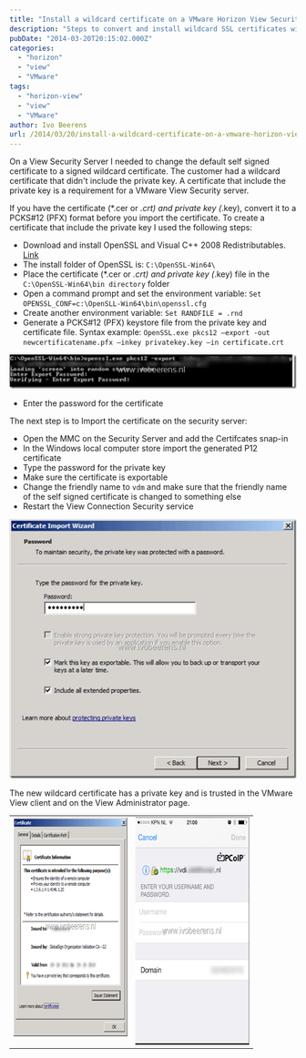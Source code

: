 ```yaml
---
title: "Install a wildcard certificate on a VMware Horizon View Security Server"
description: "Steps to convert and install wildcard SSL certificates with private keys for View Security Server."
pubDate: "2014-03-20T20:15:02.000Z"
categories: 
  - "horizon"
  - "view"
  - "VMware"
tags: 
  - "horizon-view"
  - "view"
  - "VMware"
author: Ivo Beerens
url: /2014/03/20/install-a-wildcard-certificate-on-a-vmware-horizon-view-security-server/
---
```


On a View Security Server I needed to change the default self signed certificate to a signed wildcard certificate. The customer had a wildcard certificate that didn't include the private key. A certificate that include the private key is a requirement for a VMware View Security server.

If you have the certificate (*.cer or *.crt) and private key (*.key), convert it to a PCKS#12 (PFX) format before you import the certificate. To create a certificate that include the private key I used the following steps:

- Download and install OpenSSL and Visual C++ 2008 Redistributables. [Link](http://slproweb.com/products/Win32OpenSSL.html)
- The install folder of OpenSSL is: `C:\OpenSSL-Win64\`
- Place the certificate (*.cer or *.crt) and private key (*.key) file in the `C:\OpenSSL-Win64\bin directory` folder
- Open a command prompt and set the environment variable: `Set OPENSSL_CONF=c:\OpenSLL-Win64\bin\openssl.cfg`
- Create another environment variable: `Set RANDFILE = .rnd`
- Generate a PCKS#12 (PFX) keystore file from the private key and certificate file. Syntax example: `OpenSSL.exe pkcs12 –export -out newcertificatename.pfx –inkey privatekey.key –in certificate.crt`

[![image](images/image_thumb3.png "image")](images/image3.png)

- Enter the password for the certificate

The next step is to Import the certificate on the security server:

- Open the MMC on the Security Server and add the Certifcates snap-in
- In the Windows local computer store import the generated P12 certificate
- Type the password for the private key
- Make sure the certificate is exportable
- Change the friendly name to `vdm` and make sure that the friendly name of the self signed certificate is changed to something else
- Restart the View Connection Security service

[![image](images/image_thumb4.png "image")](images/image4.png)

The new wildcard certificate has a private key and is trusted in the VMware View client and on the View Administrator page.

<table border="0" width="400" cellspacing="0" cellpadding="2"><tbody><tr><td valign="top" width="200"><a href="images/image5.png"><img style="display: inline; border: 0px;" title="image" src="images/image_thumb5.png" alt="image" width="308" height="385" border="0"></a></td><td valign="top" width="200"><a href="https://www.ivobeerens.nl/wp-content/uploads/2014/03/image6.png"><img style="display: inline; border: 0px;" title="image" src="images/image_thumb6.png" alt="image" width="265" height="400" border="0"></a></td></tr></tbody></table>